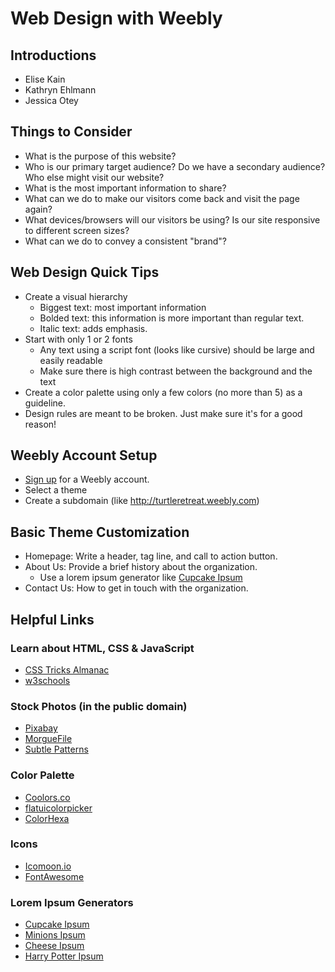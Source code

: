 # Web Design with Weebly

## Introductions
- Elise Kain
- Kathryn Ehlmann
- Jessica Otey

## Things to Consider
- What is the purpose of this website?
- Who is our primary target audience? Do we have a secondary audience? Who else might visit our website?
- What is the most important information to share?
- What can we do to make our visitors come back and visit the page again?
- What devices/browsers will our visitors be using? Is our site responsive to different screen sizes?
- What can we do to convey a consistent "brand"?

## Web Design Quick Tips
- Create a visual hierarchy
  - Biggest text: most important information
  - Bolded text: this information is more important than regular text.
  - Italic text: adds emphasis.
- Start with only 1 or 2 fonts
  - Any text using a script font (looks like cursive) should be large and easily readable
  - Make sure there is high contrast between the background and the text
- Create a color palette using only a few colors (no more than 5) as a guideline.
- Design rules are meant to be broken. Just make sure it's for a good reason!

## Weebly Account Setup

- [Sign up](http://www.weebly.com/signup) for a Weebly account.
- Select a theme
- Create a subdomain (like http://turtleretreat.weebly.com)

## Basic Theme Customization

- Homepage: Write a header, tag line, and call to action button.
- About Us: Provide a brief history about the organization.
  - Use a lorem ipsum generator like [Cupcake Ipsum](http://www.cupcakeipsum.com/)
- Contact Us: How to get in touch with the organization.

## Helpful Links

### Learn about HTML, CSS &amp; JavaScript
- [CSS Tricks Almanac](https://css-tricks.com/almanac/)
- [w3schools](http://www.w3schools.com/)

### Stock Photos (in the public domain)
- [Pixabay](https://pixabay.com/)
- [MorgueFile](http://www.morguefile.com/)
- [Subtle Patterns](http://subtlepatterns.com/)

### Color Palette
- [Coolors.co](https://coolors.co/app)
- [flatuicolorpicker](http://www.flatuicolorpicker.com/)
- [ColorHexa](http://www.colorhexa.com/)

### Icons
- [Icomoon.io](https://icomoon.io/app/#/select)
- [FontAwesome](https://fortawesome.github.io/Font-Awesome/)

### Lorem Ipsum Generators
- [Cupcake Ipsum](http://www.cupcakeipsum.com/)
- [Minions Ipsum](http://www.minionsipsum.com/)
- [Cheese Ipsum](http://www.cheeseipsum.co.uk/)
- [Harry Potter Ipsum](http://www.christinachern.com/hpipsum/)
